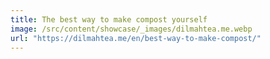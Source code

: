 ```yaml
---
title: The best way to make compost yourself
image: /src/content/showcase/_images/dilmahtea.me.webp
url: "https://dilmahtea.me/en/best-way-to-make-compost/"
---
```

